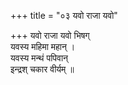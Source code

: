 +++
title = "०३ यवो राजा यवो"

+++
यवो राजा यवो भिषग्  
यवस्य महिमा महान् ।  
यवस्य मन्थं पपिवान्  
इन्द्रश् चकार वीर्यम् ॥